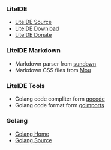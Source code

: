 <!-- Website -->


### LiteIDE
* [LiteIDE Source](https://github.com/visualfc/liteide)
* [LiteIDE Download](http://code.google.com/p/golangide)
* [LiteIDE Donate](http://visualfc.github.io/donate/)

### LiteIDE Markdown
* Markdown parser from [sundown](https://github.com/vmg/sundown)
* Markdown CSS files from [Mou](http://mouapp.com)

### LiteIDE Tools
* Golang code compliter form [gocode](https://github.com/nsf/gocode)
* Golang code format form [goimports](https://github.com/bradfitz/goimports) 

### Golang
* [Golang Home](http://golang.org)
* [Golang Source](http://code.google.com/p/go)
